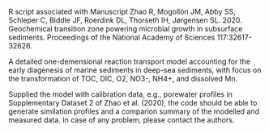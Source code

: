 R script associated with Manuscript 
Zhao R, Mogollón JM, Abby SS, Schleper C, Biddle JF, Roerdink DL, Thorseth IH, Jørgensen SL. 2020. Geochemical transition zone powering microbial growth in subsurface sediments. Proceedings of the National Academy of Sciences 117:32617-32626.

A detailed one-demensional reaction transport model accounting for the early diagenesis of marine sediments in deep-sea sediments, with focus on the transformation of TOC, DIC, O2, NO3-, NH4+, and dissolved Mn.

Supplied the model with calibration data, e.g., porewater profiles in Supplementary Dataset 2 of Zhao et al. (2020), the code should be able to generate similation profiles and a comparion summary of the modelled and measured data. In case of any problem, please contact the authors.
